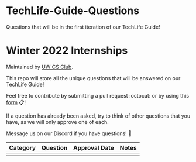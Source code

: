 # TechLife-Guide-Questions
Questions that will be in the first iteration of our TechLife Guide!

# Winter 2022 Internships

Maintained by [UW CS Club](http://csclub.uwaterloo.ca/).

This repo will store all the unique questions that will be answered on our TechLife Guide!

Feel free to contribute by submitting a pull request :octocat: or by using this [form](https://bit.ly/csc-techlife-guide-questions) 📋!

If a question has already been asked, try to think of other questions that you have, as we will only approve one of each.

Message us on our Discord if you have questions! 🚀

| Category | Question | Approval Date | Notes |
|--------------|----------|----------|-------|
|  |  |  |  |
